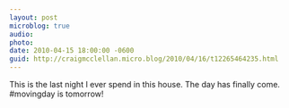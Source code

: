 ```yaml
---
layout: post
microblog: true
audio: 
photo: 
date: 2010-04-15 18:00:00 -0600
guid: http://craigmcclellan.micro.blog/2010/04/16/t12265464235.html
---
```

This is the last night I ever spend in this house. The day has finally come. #movingday is tomorrow!
